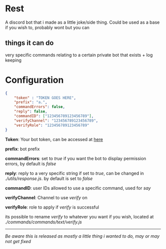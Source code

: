 # Rest
A discord bot that i made as a little joke/side thing. Could be used as a base if you wish to, probably wont but you can

## things it can do
very specific commands relating to a certain private bot that exists + log keeping

# Configuration
```json 
{
    "token" : "TOKEN GOES HERE",
    "prefix": "a.",
    "commandErrors": false,
    "reply": false,
    "commandID": ["123456789123456789"],
    "verifyChannel": "123456789123456789",
    "verifyRole": "123456789123456789"
}
```
**Token**: Your bot token, can be accessed at [here](https://discord.com/developers/applications)

**prefix**: bot prefix

**commandErrors**: set to *true* if you want the bot to display permission errors, by default is *false*

**reply**: reply to a very specific string if set to *true*, can be changed in *./utils/response.js*. by default is set to *false*

**commandID**: user IDs allowed to use a specific command, used for *say*

**verifyChannel**: Channel to use *verify* on

**verifyRole**: role to apply if *verify* is successful

its possible to rename *verify* to whatever you want if you wish, located at *./commands/commands/text/verify.js*

------

*Be aware this is released as mostly a little thing i wanted to do, may or may not get fixed*